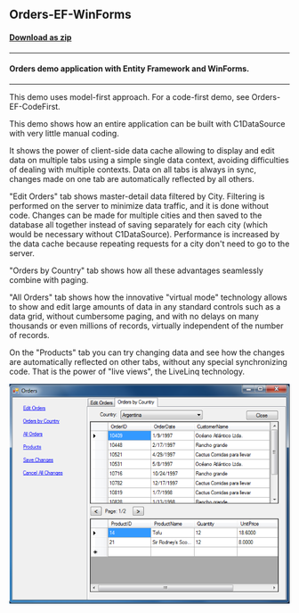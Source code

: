 ## Orders-EF-WinForms
#### [Download as zip](https://grapecity.github.io/DownGit/#/home?url=https://github.com/GrapeCity/ComponentOne-WinForms-Samples/tree/master/NetFramework\DataSource\CS\Orders-EF-WinForms)
____
#### Orders demo application with Entity Framework and WinForms.
____
This demo uses model-first approach. For a code-first demo, see Orders-EF-CodeFirst.

This demo shows how an entire application can be built with C1DataSource with very little manual coding.

It shows the power of client-side data cache allowing to display and edit data on multiple tabs using a simple single data context, avoiding difficulties of dealing with multiple contexts.
Data on all tabs is always in sync, changes made on one tab are automatically reflected by all others.

"Edit Orders" tab shows master-detail data filtered by City. Filtering is performed on the server to minimize data traffic, and it is done without code.
Changes can be made for multiple cities and then saved to the database all together instead of saving separately for each city (which would be necessary without C1DataSource).
Performance is increased by the data cache because repeating requests for a city don't need to go to the server.

"Orders by Country" tab shows how all these advantages seamlessly combine with paging.

"All Orders" tab shows how the innovative "virtual mode" technology allows to show and edit large amounts of data in any standard controls such as a data grid,
without cumbersome paging, and with no delays on many thousands or even millions of records, virtually independent of the number of records.

On the "Products" tab you can try changing data and see how the changes are automatically reflected on other tabs, without any special synchronizing code.
That is the power of "live views", the LiveLinq technology.

![screenshot](screenshot.PNG)
